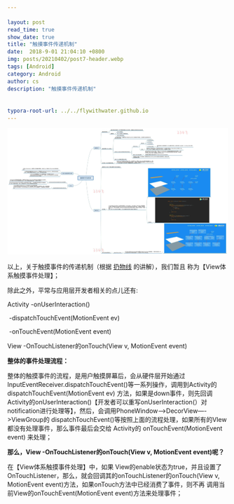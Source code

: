 ```yaml
---

layout: post
read_time: true
show_date: true
title: "触摸事件传递机制"
date:  2018-9-01 21:04:10 +0800
img: posts/20210402/post7-header.webp
tags: [Android]
category: Android
author: cs
description: "触摸事件传递机制"


typora-root-url: ../../flywithwater.github.io
---
```


<img src="/assets/img/posts/Android/触摸事件传递机制.jpg" alt="img" style="zoom:150%;" />

以上，关于触摸事件的传递机制（根据 [扔物线](https://hencoder.com/) 的讲解），我们暂且 称为【View体系触摸事件处理】；

除此之外，平常与应用层开发者相关的点儿还有:

Activity -onUserInteraction() 

​			-dispatchTouchEvent(MotionEvent ev)

​			-onTouchEvent(MotionEvent event) 

View -OnTouchListener的onTouch(View v, MotionEvent event)



**整体的事件处理流程：**

整体的触摸事件的流程，是用户触摸屏幕后，会从硬件层开始通过 InputEventReceiver.dispatchTouchEvent()等一系列操作，调用到Activity的dispatchTouchEvent(MotionEvent ev) 方法，如果是down事件，则先回调Activity的onUserInteraction()【开发者可以重写onUserInteraction(）对notification进行处理等】，然后，会调用PhoneWindow—->DecorView—->ViewGroup的 dispatchTouchEvent()等按照上面的流程处理，如果所有的VIew都没有处理事件，那么事件最后会交给 Activity的 onTouchEvent(MotionEvent event) 来处理；

**那么，View -OnTouchListener的onTouch(View v, MotionEvent event)呢？**

在【View体系触摸事件处理】中，如果 View的enable状态为true，并且设置了OnTouchListener，那么，就会回调其的onTouchListener的onTouch(View v, MotionEvent event)方法，如果onTouch方法中已经消费了事件，则不再 调用当前View的onTouchEvent(MotionEvent event)方法来处理事件；

